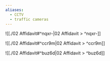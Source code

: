 ```yaml
---
aliases:
  - CCTV
  - traffic cameras
---
```

![[./02 Affidavit#^nqxr-|02 Affidavit > ^nqxr-]]

![[./02 Affidavit#^ccr9m|02 Affidavit > ^ccr9m]]

![[./02 Affidavit#^buz6d|02 Affidavit > ^buz6d]]
